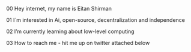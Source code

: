 00 Hey internet, my name is Eitan Shirman

01 I`m interested in Ai, open-source, decentralization and independence

02 I’m currently learning about low-level computing

03 How to reach me - hit me up on twitter attached below 

<!---
ShirmanEitan/ShirmanEitan is a ✨ special ✨ repository because its `README.md` (this file) appears on your GitHub profile.
You can click the Preview link to take a look at your changes.
--->
